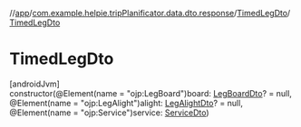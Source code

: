 //[app](../../../index.md)/[com.example.helpie.tripPlanificator.data.dto.response](../index.md)/[TimedLegDto](index.md)/[TimedLegDto](-timed-leg-dto.md)

# TimedLegDto

[androidJvm]\
constructor(@Element(name = &quot;ojp:LegBoard&quot;)board: [LegBoardDto](../-leg-board-dto/index.md)? = null, @Element(name = &quot;ojp:LegAlight&quot;)alight: [LegAlightDto](../-leg-alight-dto/index.md)? = null, @Element(name = &quot;ojp:Service&quot;)service: [ServiceDto](../-service-dto/index.md))
